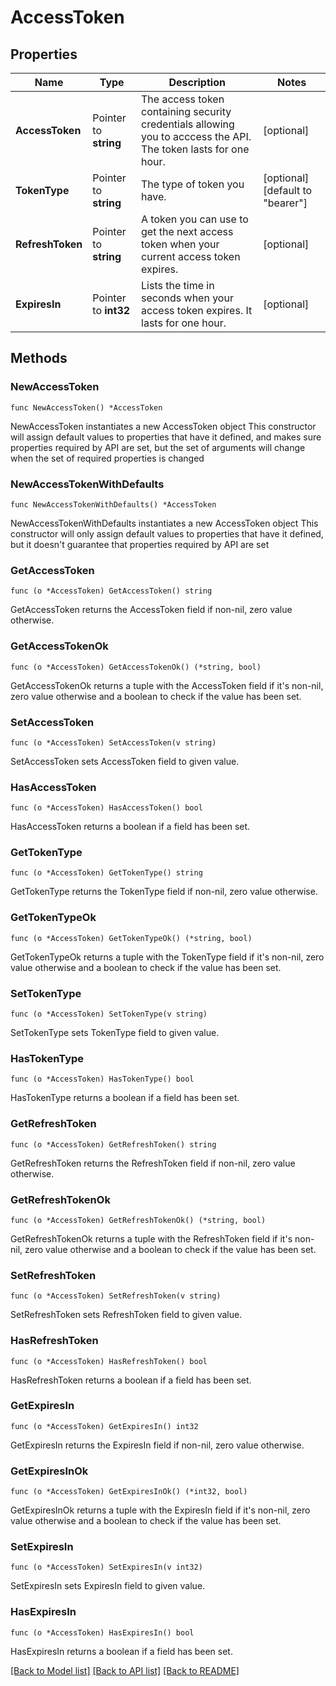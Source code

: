 # AccessToken

## Properties

Name | Type | Description | Notes
------------ | ------------- | ------------- | -------------
**AccessToken** | Pointer to **string** | The access token containing security credentials allowing you to acccess the API. The token lasts for one hour. | [optional] 
**TokenType** | Pointer to **string** | The type of token you have. | [optional] [default to "bearer"]
**RefreshToken** | Pointer to **string** | A token you can use to get the next access token when your current access token expires. | [optional] 
**ExpiresIn** | Pointer to **int32** | Lists the time in seconds when your access token expires. It lasts for one hour. | [optional] 

## Methods

### NewAccessToken

`func NewAccessToken() *AccessToken`

NewAccessToken instantiates a new AccessToken object
This constructor will assign default values to properties that have it defined,
and makes sure properties required by API are set, but the set of arguments
will change when the set of required properties is changed

### NewAccessTokenWithDefaults

`func NewAccessTokenWithDefaults() *AccessToken`

NewAccessTokenWithDefaults instantiates a new AccessToken object
This constructor will only assign default values to properties that have it defined,
but it doesn't guarantee that properties required by API are set

### GetAccessToken

`func (o *AccessToken) GetAccessToken() string`

GetAccessToken returns the AccessToken field if non-nil, zero value otherwise.

### GetAccessTokenOk

`func (o *AccessToken) GetAccessTokenOk() (*string, bool)`

GetAccessTokenOk returns a tuple with the AccessToken field if it's non-nil, zero value otherwise
and a boolean to check if the value has been set.

### SetAccessToken

`func (o *AccessToken) SetAccessToken(v string)`

SetAccessToken sets AccessToken field to given value.

### HasAccessToken

`func (o *AccessToken) HasAccessToken() bool`

HasAccessToken returns a boolean if a field has been set.

### GetTokenType

`func (o *AccessToken) GetTokenType() string`

GetTokenType returns the TokenType field if non-nil, zero value otherwise.

### GetTokenTypeOk

`func (o *AccessToken) GetTokenTypeOk() (*string, bool)`

GetTokenTypeOk returns a tuple with the TokenType field if it's non-nil, zero value otherwise
and a boolean to check if the value has been set.

### SetTokenType

`func (o *AccessToken) SetTokenType(v string)`

SetTokenType sets TokenType field to given value.

### HasTokenType

`func (o *AccessToken) HasTokenType() bool`

HasTokenType returns a boolean if a field has been set.

### GetRefreshToken

`func (o *AccessToken) GetRefreshToken() string`

GetRefreshToken returns the RefreshToken field if non-nil, zero value otherwise.

### GetRefreshTokenOk

`func (o *AccessToken) GetRefreshTokenOk() (*string, bool)`

GetRefreshTokenOk returns a tuple with the RefreshToken field if it's non-nil, zero value otherwise
and a boolean to check if the value has been set.

### SetRefreshToken

`func (o *AccessToken) SetRefreshToken(v string)`

SetRefreshToken sets RefreshToken field to given value.

### HasRefreshToken

`func (o *AccessToken) HasRefreshToken() bool`

HasRefreshToken returns a boolean if a field has been set.

### GetExpiresIn

`func (o *AccessToken) GetExpiresIn() int32`

GetExpiresIn returns the ExpiresIn field if non-nil, zero value otherwise.

### GetExpiresInOk

`func (o *AccessToken) GetExpiresInOk() (*int32, bool)`

GetExpiresInOk returns a tuple with the ExpiresIn field if it's non-nil, zero value otherwise
and a boolean to check if the value has been set.

### SetExpiresIn

`func (o *AccessToken) SetExpiresIn(v int32)`

SetExpiresIn sets ExpiresIn field to given value.

### HasExpiresIn

`func (o *AccessToken) HasExpiresIn() bool`

HasExpiresIn returns a boolean if a field has been set.


[[Back to Model list]](../README.md#documentation-for-models) [[Back to API list]](../README.md#documentation-for-api-endpoints) [[Back to README]](../README.md)


